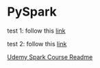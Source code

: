 # PySpark

test 1: follow this [link](https://colab.research.google.com/github/asifahmed90/pyspark-ML-in-Colab/blob/master/PySpark_Regression_Analysis.ipynb)

test 2: follow this [link](https://towardsdatascience.com/3-methods-for-parallelization-in-spark-6a1a4333b473)

[Udemy Spark Course Readme](https://github.com/dongzhang84/PySpark/tree/master/Spark_Course)
